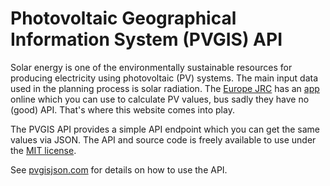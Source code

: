 # Photovoltaic Geographical Information System (PVGIS) API

Solar energy is one of the environmentally sustainable resources for producing electricity using photovoltaic (PV) systems.
The main input data used in the planning process is solar radiation.
The [Europe JRC](http://re.jrc.ec.europa.eu/pvgis/) has an [app](http://re.jrc.ec.europa.eu/pvgis/apps4/pvest.php) online which you can use to calculate PV values, bus sadly they have no (good) API.
That's where this website comes into play.

The PVGIS API provides a simple API endpoint which you can get the same values via JSON.
The API and source code is freely available to use under the [MIT license](https://github.com/nagilum/pvgisjson/blob/master/LICENSE.md).

See [pvgisjson.com](https://pvgisjson.com) for details on how to use the API.